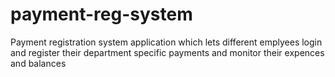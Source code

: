 # payment-reg-system
Payment registration system application which lets different emplyees login and register their department specific payments and monitor their expences and balances

